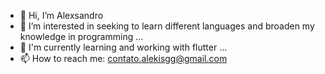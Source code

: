 - 👋 Hi, I’m Alexsandro 
- 👀 I’m interested in seeking to learn different languages and broaden my knowledge in programming ...
- 🌱 I'm currently learning and working with flutter ...
- 📫 How to reach me: contato.alekisgg@gmail.com
